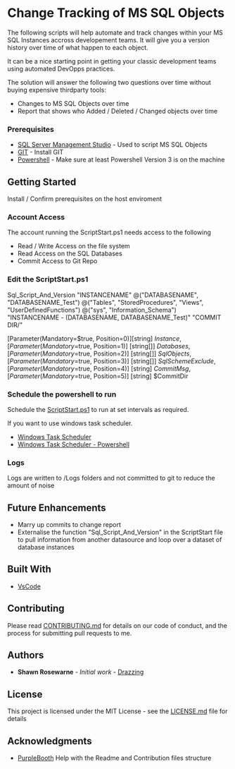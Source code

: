 # Change Tracking of MS SQL Objects

The following scripts will help automate and track changes within your MS SQL Instances accross developement teams. It will give you a version history over time of what happen to each object.

It can be a nice starting point in getting your classic development teams using automated DevOpps practices.

The solution will answer the following two questions over time without buying expensive thirdparty tools:

- Changes to MS SQL Objects over time
- Report that shows who Added / Deleted / Changed objects over time

### Prerequisites

- [SQL Server Management Studio](https://docs.microsoft.com/en-us/sql/ssms/download-sql-server-management-studio-ssms) - Used to script MS SQL Objects
- [GIT](https://git-scm.com/downloads) - Install GIT
- [Powershell](https://docs.microsoft.com/en-us/powershell/scripting/install/installing-powershell) - Make sure at least Powershell Version 3 is on the machine

## Getting Started

Install / Confirm prerequisites on the host enviroment

### Account Access

The account running the ScriptStart.ps1 needs access to the following

- Read / Write Access on the file system
- Read Access on the SQL Databases
- Commit Access to Git Repo

### Edit the ScriptStart.ps1

Sql_Script_And_Version "INSTANCENAME" @("DATABASENAME", "DATABASENAME_Test") @("Tables", "StoredProcedures", "Views", "UserDefinedFunctions") @("sys", "Information_Schema") "INSTANCENAME - (DATABASENAME, DATABASENAME_Test)" "COMMIT DIR/"

[Parameter(Mandatory=\$true, Position=0)][string] $Instance,
[Parameter(Mandatory=$true, Position=1)]
[string[]] $Databases,
[Parameter(Mandatory=$true, Position=2)]
[string[]] $SqlObjects,
[Parameter(Mandatory=$true, Position=3)]
[string[]] $SqlSchemeExclude,
[Parameter(Mandatory=$true, Position=4)]
[string] $CommitMsg,
[Parameter(Mandatory=$true, Position=5)]
[string] \$CommitDir

### Schedule the powershell to run

Schedule the [ScriptStart.ps1](ScriptStart.ps1) to run at set intervals as required.

If you want to use windows task scheduler.

- [Windows Task Scheduler](https://docs.microsoft.com/en-us/windows/win32/taskschd/task-scheduler-start-page)
- [Windows Task Scheduler - Powershell](https://social.technet.microsoft.com/wiki/contents/articles/38580.configure-to-run-a-powershell-script-into-task-scheduler.aspx)

### Logs

Logs are written to /Logs folders and not committed to git to reduce the amount of noise

## Future Enhancements

- Marry up commits to change report
- Externalise the function "Sql_Script_And_Version" in the ScriptStart file to pull information from another datasource and loop over a dataset of database instances

## Built With

- [VsCode](https://code.visualstudio.com/)

## Contributing

Please read [CONTRIBUTING.md](https://github.com/Drazzing/mssqlobjectstogit/blob/master/CONTRIBUTING.md) for details on our code of conduct, and the process for submitting pull requests to me.

## Authors

- **Shawn Rosewarne** - _Initial work_ - [Drazzing](https://github.com/Drazzing)

## License

This project is licensed under the MIT License - see the [LICENSE.md](LICENSE.md) file for details

## Acknowledgments

- [PurpleBooth](https://github.com/PurpleBooth) Help with the Readme and Contribution files structure
